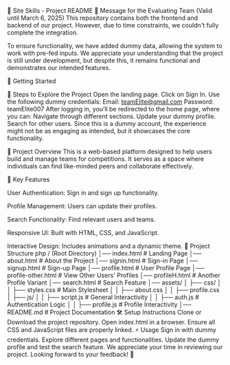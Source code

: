 📌 Site Skills - Project
README
📝 Message for the Evaluating Team
(Valid until March 6, 2025)
This repository contains both the frontend and backend of our project.
However, due to time constraints, we couldn't fully complete the integration.

To ensure functionality, we have added dummy data, allowing the system to work with pre-fed inputs.
We appreciate your understanding that the project is still under development, 
but despite this, it remains functional and demonstrates our intended features.

🚀 Getting Started


🔹 Steps to Explore the Project
Open the landing page.
Click on Sign In.
Use the following dummy credentials:
Email: teamElite@gmail.com
Password: teamElite007
After logging in, you’ll be redirected to the home page, where you can:
Navigate through different sections.
Update your dummy profile.
Search for other users.
Since this is a dummy account, the experience might not be as engaging as intended, 
but it showcases the core functionality.

📌 Project Overview
This is a web-based platform designed to help users build and manage teams for competitions. 
It serves as a space where individuals can find like-minded peers and collaborate effectively.

🔹 Key Features

User Authentication: Sign in and sign up functionality.

Profile Management: Users can update their profiles.

Search Functionality: Find relevant users and teams.

Responsive UI: Built with HTML, CSS, and JavaScript.

Interactive Design: Includes animations and a dynamic theme.
📂 Project Structure
php
/ (Root Directory)
│── index.html          # Landing Page
│── about.html          # About the Project
│── signin.html         # Sign-in Page
│── signup.html         # Sign-up Page
│── profile.html        # User Profile Page
│── profile-other.html  # View Other Users' Profiles
│── profileH.html       # Another Profile Variant
│── search.html         # Search Feature
│── assets/
│   ├── css/
│   │   ├── styles.css  # Main Stylesheet
│   │   ├── about.css
│   │   ├── profile.css
│   ├── js/
│   │   ├── script.js   # General Interactivity
│   │   ├── auth.js     # Authentication Logic
│   │   ├── profile.js  # Profile Interactivity
│── README.md           # Project Documentation
🛠️ Setup Instructions
Clone or Download the project repository.
Open index.html in a browser.
Ensure all CSS and JavaScript files are properly linked.
⚡ Usage
Sign in with dummy credentials.
Explore different pages and functionalities.
Update the dummy profile and test the search feature.
We appreciate your time in reviewing our project. Looking forward to your feedback! 🚀


